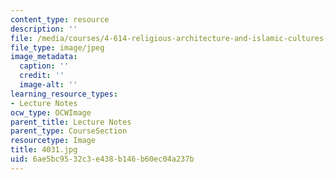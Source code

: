```yaml
---
content_type: resource
description: ''
file: /media/courses/4-614-religious-architecture-and-islamic-cultures-fall-2002/6ae5bc9532c3e438b146b60ec04a237b_4031.jpg
file_type: image/jpeg
image_metadata:
  caption: ''
  credit: ''
  image-alt: ''
learning_resource_types:
- Lecture Notes
ocw_type: OCWImage
parent_title: Lecture Notes
parent_type: CourseSection
resourcetype: Image
title: 4031.jpg
uid: 6ae5bc95-32c3-e438-b146-b60ec04a237b
---
```

